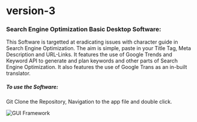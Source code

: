 # version-3
### Search Engine Optimization Basic Desktop Software:
  This Software is targetted at eradicating issues with character guide in Search Engine Optimization. The aim is simple, paste in your Title Tag, Meta Description and URL-Links. It features the use of Google Trends and Keyword API to generate and plan keywords and other parts of Search Engine Optimization. It also features the use of Google Trans as an in-built translator.

##### To use the Software:
  Git Clone the Repository, Navigation to the app file and double click.

![GUI Framework]([badge_url](https://img.shields.io/badge/GUI%20Framework-PyQt5-orange))
